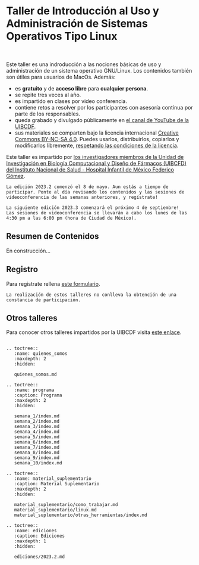 # Taller de Introducción al Uso y Administración de Sistemas Operativos Tipo Linux

<br/>

Este taller es una indroducción a las nociones básicas de uso y administración de un sistema
operativo GNU/Linux. Los contenidos también son útiles para usuarios de MacOs. Además:

- es **gratuito** y de **acceso libre** para **cualquier persona**.
- se repite tres veces al año.
- es impartido en clases por video conferencia.
- contiene retos a resolver por los participantes con asesoría continua por parte de los
  responsables.
- queda grabado y divulgado públicamente en [el canal de YouTube de la UIBCDF](https://www.youtube.com/@uibcdf).
- sus materiales se comparten bajo la licencia internacional [Creative Commons BY-NC-SA
  4.0](https://creativecommons.org/licenses/by-nc-sa/4.0/deed.es_ES). Puedes usarlos,
distribuirlos, copiarlos y modificarlos libremente, [respetando las condiciones de la
licencia](https://creativecommons.org/licenses/by-nc-sa/4.0/deed.es_ES).


Este taller es impartido por [los investigadores miembros de la 
Unidad de Investigación en Biología Computacional y Diseño de Fármacos (UIBCFD) del Instituto Nacional de
Salud - Hospital Infantil de México Federico Gómez](quienes\_somos.md).


```{important}
La edición 2023.2 comenzó el 8 de mayo. Aun estás a tiempo de
participar. Ponte al día revisando los contenidos y las sesiones de
videoconferencia de las semanas anteriores, y regístrate!

La siguiente edición 2023.3 comenzará el próximo 4 de septiembre!    
Las sesiones de videoconferencia se llevarán a cabo los lunes de las 4:30 pm a las 6:00 pm (hora de Ciudad de México).
```

## Resumen de Contenidos

En construcción...

## Registro

Para registrate rellena [este formulario](https://forms.gle/QEnmn3eJu6JK6Rrv7).

```{warning} 
La realización de estos talleres no conlleva la obtención de una constancia de participación.
```

## Otros talleres

Para conocer otros talleres impartidos por la UIBCDF visita [este enlace](https://www.uibcdf.org/Talleres).

```{eval-rst}

.. toctree::
   :name: quienes_somos
   :maxdepth: 2
   :hidden:

   quienes_somos.md

.. toctree::
   :name: programa
   :caption: Programa
   :maxdepth: 2
   :hidden:

   semana_1/index.md
   semana_2/index.md
   semana_3/index.md
   semana_4/index.md
   semana_5/index.md
   semana_6/index.md
   semana_7/index.md
   semana_8/index.md
   semana_9/index.md
   semana_10/index.md

.. toctree::
   :name: material_suplementario
   :caption: Material Suplementario
   :maxdepth: 2
   :hidden:

   material_suplementario/como_trabajar.md
   material_suplementario/linux.md
   material_suplementario/otras_herramientas/index.md

.. toctree::
   :name: ediciones
   :caption: Ediciones
   :maxdepth: 1
   :hidden:

   ediciones/2023.2.md

```


